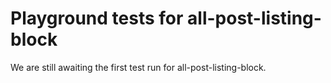 # Playground tests for all-post-listing-block
We are still awaiting the first test run for all-post-listing-block.

